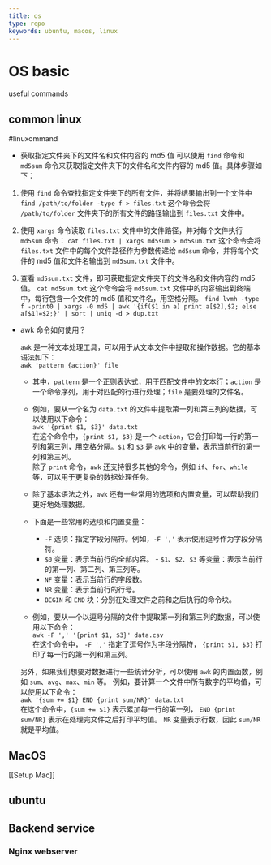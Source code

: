 ```yaml
---
title: os
type: repo
keywords: ubuntu, macos, linux
---
```


# OS basic

useful commands

## common linux

#linuxommand

- 获取指定文件夹下的文件名和文件内容的 md5 值
  可以使用 `find` 命令和 `md5sum` 命令来获取指定文件夹下的文件名和文件内容的 md5 值。具体步骤如下：

1. 使用 `find` 命令查找指定文件夹下的所有文件，并将结果输出到一个文件中
   `find /path/to/folder -type f > files.txt`
   这个命令会将 `/path/to/folder` 文件夹下的所有文件的路径输出到 `files.txt` 文件中。

2. 使用 `xargs` 命令读取 `files.txt` 文件中的文件路径，并对每个文件执行 `md5sum` 命令：
   `cat files.txt | xargs md5sum > md5sum.txt`
   这个命令会将 `files.txt` 文件中的每个文件路径作为参数传递给 `md5sum` 命令，并将每个文件的 md5 值和文件名输出到 `md5sum.txt` 文件中。

3. 查看 `md5sum.txt` 文件，即可获取指定文件夹下的文件名和文件内容的 md5 值。
   `cat md5sum.txt`
   这个命令会将 `md5sum.txt` 文件中的内容输出到终端中，每行包含一个文件的 md5 值和文件名，用空格分隔。
   `find lvmh -type f -print0 | xargs -0 md5 | awk '{if($1 in a) print a[$2],$2; else a[$1]=$2;}' | sort | uniq -d > dup.txt`

- awk 命令如何使用？

  `awk` 是一种文本处理工具，可以用于从文本文件中提取和操作数据。它的基本语法如下：  
   `awk 'pattern {action}' file`

  - 其中，`pattern` 是一个正则表达式，用于匹配文件中的文本行；`action` 是一个命令序列，用于对匹配的行进行处理；`file` 是要处理的文件名。
  - 例如，要从一个名为 `data.txt` 的文件中提取第一列和第三列的数据，可以使用以下命令：  
     `awk '{print $1, $3}' data.txt`  
     在这个命令中，`{print $1, $3}` 是一个 `action`，它会打印每一行的第一列和第三列，用空格分隔。`$1` 和 `$3` 是 `awk` 中的变量，表示当前行的第一列和第三列。  
     除了 `print` 命令，`awk` 还支持很多其他的命令，例如 `if`、`for`、`while` 等，可以用于更复杂的数据处理任务。

  - 除了基本语法之外，`awk` 还有一些常用的选项和内置变量，可以帮助我们更好地处理数据。
  - 下面是一些常用的选项和内置变量：

    - `-F` 选项：指定字段分隔符。例如，`-F ','` 表示使用逗号作为字段分隔符。
    - `$0` 变量：表示当前行的全部内容。 - `$1`、`$2`、`$3` 等变量：表示当前行的第一列、第二列、第三列等。
    - `NF` 变量：表示当前行的字段数。
    - `NR` 变量：表示当前行的行号。
    - `BEGIN` 和 `END` 块：分别在处理文件之前和之后执行的命令块。

  - 例如，要从一个以逗号分隔的文件中提取第一列和第三列的数据，可以使用以下命令：  
     `awk -F ',' '{print $1, $3}' data.csv`  
     在这个命令中，
    `-F ','` 指定了逗号作为字段分隔符，
    `{print $1, $3}` 打印了每一行的第一列和第三列。

  另外，如果我们想要对数据进行一些统计分析，可以使用 `awk` 的内置函数，例如 `sum`、`avg`、`max`、`min` 等。
  例如，要计算一个文件中所有数字的平均值，可以使用以下命令：  
   `awk '{sum += $1} END {print sum/NR}' data.txt`  
   在这个命令中，`{sum += $1}` 表示累加每一行的第一列，
  `END {print sum/NR}` 表示在处理完文件之后打印平均值。
  `NR` 变量表示行数，因此 `sum/NR` 就是平均值。

## MacOS

[[Setup Mac]]

## ubuntu

## Backend service

### Nginx webserver
